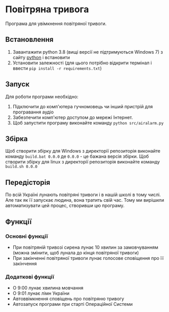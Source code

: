 # Повітряна тривога
Програма для увімкнення повітряної тривоги.

## Встановлення
1. Завантажити python 3.8 (вищі версії не підтримуються Windows 7) з сайту [python](https://www.python.org/downloads/release/python-3810/) і встановити
2. Установити залежності (для цього потрібно відкрити термінал і ввести `pip install -r requirements.txt`)

## Запуск
Для роботи програми необхідно:
1. Підключити до комп'ютера гучномовець чи інший пристрій для програвання аудіо
2. Забезпечити комп'ютер доступом до мережі Інтернет.
3. Щоб запустити програму виконайте команду `python src/airalarm.py`

## Збірка
Щоб створити збірку для Windows з директорії репозиторія виконайте команду
```build.bat 0.0.0```
де `0.0.0` - це бажана версія збірки.
Щоб створити збірку для linux з директорії репозиторія виконайте команду
```build.sh 0.0.0```

## Передісторія
По всій Україні лунають повітряні тривоги і в нашій школі в тому числі. Але так як її запускає людина, вона тратить свій час. Тому ми вирішили автоматизувати цей процес, створивши цю програму.

## Функції
### Основні функції
* При повітряній тривозі сирена лунає 10 хвилин за замовчуванням (можна змінити, щоб лунала до кінця повітряної тривоги)
* При закінченні повітряної тривоги лунає голосове сповіщення про її закінчення

### Додаткові функції
* О 9:00 лунає хвилина мовчання
* О 9:01 лунає лімн України
* Автоввімкнення сповіщень про повітряню тривогу
* Автозапуск програми при старті Операційної Системи
